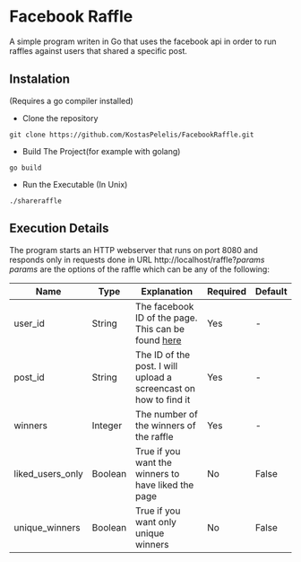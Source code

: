 # Facebook Raffle

A simple program writen in Go that uses the facebook api in order to run raffles against users that shared a specific post.

## Instalation

(Requires a go compiler installed)
* Clone the repository
```
git clone https://github.com/KostasPelelis/FacebookRaffle.git
```
* Build The Project(for example with golang)
```
go build
```
* Run the Executable (In Unix)
```
./shareraffle
```
## Execution Details

The program starts an HTTP webserver that runs on port 8080 and responds only in requests done in URL http://localhost/raffle?_params_  
_params_ are the options of the raffle which can be any of the following:

Name              | Type    | Explanation                                                                   | Required  | Default
----------------- | ------- | ----------------------------------------------------------------------------- | --------  | -------
user_id           | String  | The facebook ID of the page. This can be found [here](http://findmyfbid.com/) | Yes       | -
post_id           | String  | The ID of the post. I will upload a screencast on how to find it              | Yes       | -
winners           | Integer | The number of the winners of the raffle                                       | Yes       | -
liked_users_only  | Boolean | True if you want the winners to have liked the page                           | No        | False
unique_winners    | Boolean | True if you want only unique winners                                          | No        | False

